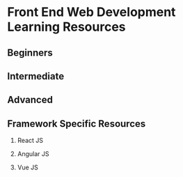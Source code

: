 # Front End Web Development Learning Resources

## Beginners

## Intermediate

## Advanced

## Framework Specific Resources

1. React JS

2. Angular JS

3. Vue JS

